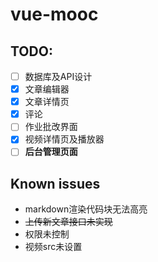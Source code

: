 # vue-mooc
## TODO: 
- [ ] 数据库及API设计
- [x] 文章编辑器
- [x] 文章详情页
- [x] 评论
- [ ] 作业批改界面
- [x] 视频详情页及播放器
- [ ] **后台管理页面**

## Known issues
- markdown渲染代码块无法高亮
- ~~上传新文章接口未实现~~
- 权限未控制
- 视频src未设置